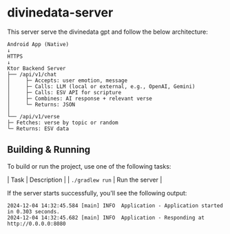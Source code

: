 # divinedata-server

This server serve the divinedata gpt and follow the below architecture:

```
Android App (Native)
↓
HTTPS
↓
Ktor Backend Server
├── /api/v1/chat
│     ├─ Accepts: user emotion, message
│     ├─ Calls: LLM (local or external, e.g., OpenAI, Gemini)
│     ├─ Calls: ESV API for scripture
│     ├─ Combines: AI response + relevant verse
│     └─ Returns: JSON
│
└── /api/v1/verse
├─ Fetches: verse by topic or random
└─ Returns: ESV data
```

## Building & Running

To build or run the project, use one of the following tasks:

| Task                                    | Description                                                          |
| `./gradlew run`                         | Run the server                                                       |

If the server starts successfully, you'll see the following output:

```
2024-12-04 14:32:45.584 [main] INFO  Application - Application started in 0.303 seconds.
2024-12-04 14:32:45.682 [main] INFO  Application - Responding at http://0.0.0.0:8080
```

